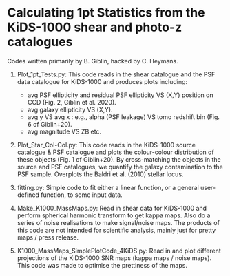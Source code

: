 # Calculating 1pt Statistics from the KiDS-1000 shear and photo-z catalogues

Codes written primarily by B. Giblin, hacked by C. Heymans.

1. Plot_1pt_Tests.py:
This code reads in the shear catalogue and the PSF data catalogue for KiDS-1000 and produces plots including:
   - avg PSF ellipticity and residual PSF ellipticity VS (X,Y) position on CCD (Fig. 2, Giblin et al. 2020).
   - avg galaxy ellipticity VS (X,Y). 
   - avg y VS avg x : e.g., alpha (PSF leakage) VS tomo redshift bin (Fig. 6 of Giblin+20). 
   - avg magnitude VS ZB
 etc.

2. Plot_Star_Col-Col.py:
This code reads in the KiDS-1000 source catalogue & PSF catalogue and plots the colour-colour distribution of these objects
(Fig. 1 of Giblin+20). By cross-matching the objects in the source and PSF catalogues, we quantify the galaxy contamination
to the PSF sample. 
Overplots the Baldri et al. (2010) stellar locus.

3. fitting.py:
Simple code to fit either a linear function, or a general user-defined function, to some input data.

4. Make_K1000_MassMaps.py:
Read in shear data for KiDS-1000 and perform spherical harmonic transform to get kappa maps.
Also do a series of noise realisations to make signal/noise maps.
The products of this code are not intended for scientific analysis, mainly just for pretty maps / press release.

5. K1000_MassMaps_SimplePlotCode_4KiDS.py:
Read in and plot different projections of the KiDS-1000 SNR maps (kappa maps / noise maps).
This code was made to optimise the prettiness of the maps.

